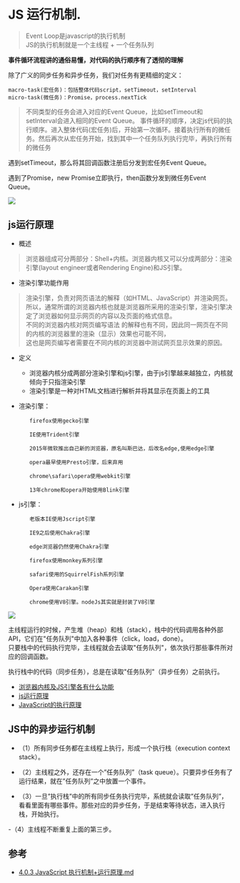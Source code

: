 # JS 运行机制.


>Event Loop是javascript的执行机制  
JS的执行机制就是一个主线程 + 一个任务队列

**事件循环流程讲的通俗易懂，对代码的执行顺序有了透彻的理解**

除了广义的同步任务和异步任务，我们对任务有更精细的定义：

```
macro-task(宏任务)：包括整体代码script，setTimeout，setInterval
micro-task(微任务)：Promise，process.nextTick
```

>不同类型的任务会进入对应的Event Queue，比如setTimeout和setInterval会进入相同的Event Queue。
事件循环的顺序，决定js代码的执行顺序。进入整体代码(宏任务)后，开始第一次循环。接着执行所有的微任务。然后再次从宏任务开始，找到其中一个任务队列执行完毕，再执行所有的微任务

遇到setTimeout，那么将其回调函数注册后分发到宏任务Event Queue。

遇到了Promise，new Promise立即执行，then函数分发到微任务Event Queue。

![](https://user-gold-cdn.xitu.io/2017/11/21/15fdd88994142347?imageView2/0/w/1280/h/960/format/webp/ignore-error/1)



## js运行原理

- 概述

>浏览器组成可分两部分：Shell+内核。浏览器内核又可以分成两部分：渲染引擎(layout engineer或者Rendering Engine)和JS引擎。  

- 渲染引擎功能作用
>渲染引擎，负责对网页语法的解释（如HTML、JavaScript）并渲染网页。  
所以，通常所谓的浏览器内核也就是浏览器所采用的渲染引擎，渲染引擎决定了浏览器如何显示网页的内容以及页面的格式信息。  
不同的浏览器内核对网页编写语法 的解释也有不同，因此同一网页在不同的内核的浏览器里的渲染（显示）效果也可能不同，  
这也是网页编写者需要在不同内核的浏览器中测试网页显示效果的原因。


- 定义
  - 浏览器内核分成两部分渲染引擎和js引擎，由于js引擎越来越独立，内核就倾向于只指渲染引擎
  - 渲染引擎是一种对HTML文档进行解析并将其显示在页面上的工具

- 渲染引擎：
```
　　　　firefox使用gecko引擎

　　　　IE使用Trident引擎

　　　　2015年微软推出自己新的浏览器，原名叫斯巴达，后改名edge,使用edge引擎

　　　　opera最早使用Presto引擎，后来弃用

　　　　chrome\safari\opera使用webkit引擎

　　　　13年chrome和opera开始使用Blink引擎
```

- js引擎：
```
　　　　老版本IE使用Jscript引擎

　　　　IE9之后使用Chakra引擎

　　　　edge浏览器仍然使用Chakra引擎

　　　　firefox使用monkey系列引擎

　　　　safari使用的SquirrelFish系列引擎

　　　　Opera使用Carakan引擎

　　　　chrome使用V8引擎。nodeJs其实就是封装了V8引擎
```

![](https://img-blog.csdn.net/20170605144024633?watermark/2/text/aHR0cDovL2Jsb2cuY3Nkbi5uZXQvR1lfVV9ZRw==/font/5a6L5L2T/fontsize/400/fill/I0JBQkFCMA==/dissolve/70/gravity/SouthEast)

主线程运行的时候，产生堆（heap）和栈（stack），栈中的代码调用各种外部API，它们在"任务队列"中加入各种事件（click，load，done）。  
只要栈中的代码执行完毕，主线程就会去读取"任务队列"，依次执行那些事件所对应的回调函数。  

执行栈中的代码（同步任务），总是在读取"任务队列"（异步任务）之前执行。  

- [浏览器内核及JS引擎各有什么功能](https://blog.csdn.net/mr_gly/article/details/50393127)
- [js运行原理](https://www.cnblogs.com/flyings/p/7058851.html)
- [JavaScript的执行原理](https://blog.csdn.net/gy_u_yg/article/details/72869315)


## JS中的异步运行机制

- （1）所有同步任务都在主线程上执行，形成一个执行栈（execution context stack）。

- （2）主线程之外，还存在一个”任务队列”（task queue）。只要异步任务有了运行结果，就在”任务队列”之中放置一个事件。

- （3）一旦”执行栈”中的所有同步任务执行完毕，系统就会读取”任务队列”，看看里面有哪些事件。那些对应的异步任务，于是结束等待状态，进入执行栈，开始执行。

-（4）主线程不断重复上面的第三步。






## 参考
- [4.0.3 JavaScript 执行机制+运行原理.md](https://github.com/fairyly/front-end-summary/blob/gh-pages/4.0.3%20JavaScript%20%E6%89%A7%E8%A1%8C%E6%9C%BA%E5%88%B6%2B%E8%BF%90%E8%A1%8C%E5%8E%9F%E7%90%86.md)
